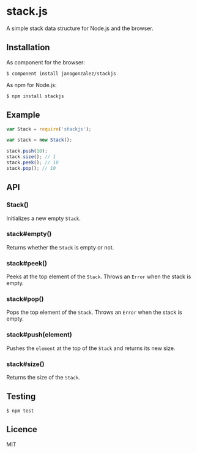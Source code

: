 # stack.js

A simple stack data structure for Node.js and the browser.

## Installation

As component for the browser:

```
$ component install janogonzalez/stackjs
```

As npm for Node.js:

```
$ npm install stackjs
```

## Example

```js
var Stack = require('stackjs');

var stack = new Stack();

stack.push(10);
stack.size(); // 1
stack.peek(); // 10
stack.pop(); // 10
```

## API

### Stack()

Initializes a new empty `Stack`.

### stack#empty()

Returns whether the `Stack` is empty or not.

### stack#peek()

Peeks at the top element of the `Stack`.
Throws an `Error` when the stack is empty.

### stack#pop()

Pops the top element of the `Stack`.
Throws an `Error` when the stack is empty.

### stack#push(element)

Pushes the `element` at the top of the `Stack` and returns its new size.

### stack#size()

Returns the size of the `Stack`.

## Testing

```
$ npm test
```

## Licence

MIT

